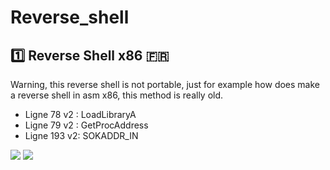 # Reverse_shell

## :one: Reverse Shell x86 :fr:

Warning, this reverse shell is not portable, just for example how does make a reverse shell in asm x86, this method is really old.


- Ligne 78 v2 : LoadLibraryA
- Ligne 79 v2 : GetProcAddress
- Ligne 193 v2: SOKADDR_IN

<img src="https://zupimages.net/up/18/52/3s63.png">
<img src="https://zupimages.net/up/18/52/y6mk.png">
